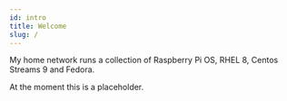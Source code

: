 ```yaml
---
id: intro
title: Welcome
slug: /
---
```


My home network runs a collection of Raspberry Pi OS, RHEL 8, Centos Streams 9
and Fedora.

At the moment this is a placeholder.
